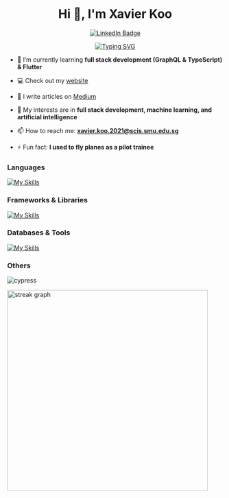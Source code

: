 <div align="center">
  <h1 align="center">Hi 👋, I'm Xavier Koo</h1>
 <div id="badges">
  <a href="https://www.linkedin.com/in/xavier-koo/">
    <img src="https://img.shields.io/badge/LinkedIn-blue?style=for-the-badge&logo=linkedin&logoColor=white" alt="LinkedIn Badge"/>
  </a>
</div>

[![Typing SVG](https://readme-typing-svg.herokuapp.com?center=true&lines=Aspiring+Software+Engineer;SMU+Information+Systems+Student)](https://git.io/typing-svg)
</div>

- 🌱 I’m currently learning **full stack development (GraphQL & TypeScript) & Flutter**

- 💻 Check out my [website](https://xavierkoo.github.io/)

- 📝 I write articles on [Medium](https://medium.com/@xavier2812)

- 🔭 My interests are in **full stack development, machine learning, and artificial intelligence**

- 📫 How to reach me: **xavier.koo.2021@scis.smu.edu.sg**

- ⚡ Fun fact: **I used to fly planes as a pilot trainee**

### Languages 
[![My Skills](https://skillicons.dev/icons?i=html,css,sass,js,ts,java,dart)](https://skillicons.dev)

### Frameworks & Libraries
[![My Skills](https://skillicons.dev/icons?i=bootstrap,react,vue,nodejs,express,electron,jest,spring,flutter,fastapi)](https://skillicons.dev)

### Databases & Tools
[![My Skills](https://skillicons.dev/icons?i=mongodb,mysql,sqlite,docker,aws,git,github,idea,rabbitmq,vite,heroku,netlify,figma)](https://skillicons.dev)
<br />

### Others
![cypress](https://img.shields.io/badge/-cypress-%23E5E5E5?style=for-the-badge&logo=cypress&logoColor=058a5e)

<img src="https://streak-stats.demolab.com?user=xavierkoo&locale=en&mode=weekly&theme=buefyla&hide_border=false&border_radius=6&order=3" width="468" alt="streak graph"  />

